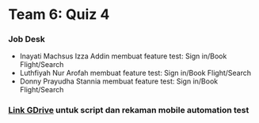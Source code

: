 # Team 6: Quiz 4
### Job Desk
-  Inayati Machsus Izza Addin membuat feature test: Sign in/Book Flight/Search
-  Luthfiyah Nur Arofah membuat feature test: Sign in/Book Flight/Search
-  Donny Prayudha Stannia membuat feature test: Sign in/Book Flight/Search

### [Link GDrive](https://drive.google.com/drive/folders/192tV3gnMu69WBhVdq70K9EuVA_PNxKHn?usp=sharing) untuk script dan rekaman mobile automation test
